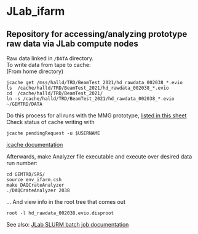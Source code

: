 # JLab_ifarm

## Repository for accessing/analyzing prototype raw data via JLab compute nodes

Raw data linked in `/DATA` directory.  
To write data from tape to cache:  
(From home directory)  
```
jcache get /mss/halld/TRD/BeamTest_2021/hd_rawdata_002038_*.evio  
ls  /cache/halld/TRD/BeamTest_2021/hd_rawdata_002038_*.evio  
cd  /cache/halld/TRD/BeamTest_2021/  
ln -s /cache/halld/TRD/BeamTest_2021/hd_rawdata_002038_*.evio ~/GEMTRD/DATA  
```
Do this process for all runs with the MMG prototype, [listed in this sheet](https://docs.google.com/spreadsheets/d/1ST8_Ad5RuxpX7Dcehvn0Dpna4XBqGHkMB1DQ_2oZaDo/edit#gid=0)  
Check status of cache writing with  
```
jcache pendingRequest -u $USERNAME
```  
[jcache documentation](https://scicomp.jlab.org/docs/node/586)

Afterwards, make Analyzer file executable and execute over desired data run number:  
```
cd GEMTRD/SRS/  
source env_ifarm.csh  
make DAQCrateAnalyzer  
./DAQCrateAnalyzer 2038  
```
... And view info in the root tree that comes out
```
root -l hd_rawdata_002038.evio.disproot  
```  
See also: [JLab SLURM batch job documentation](https://scicomp.jlab.org/docs/farm_slurm_batch)
